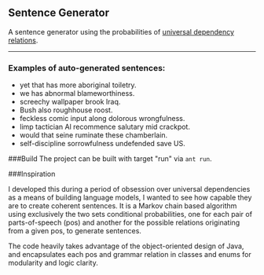 ## Sentence Generator

A sentence generator using the probabilities of [universal dependency relations](http://universaldependencies.org/).

---

### Examples of auto-generated sentences:

* yet that has more aboriginal toiletry.
* we has abnormal blameworthiness.
* screechy wallpaper brook Iraq.
* Bush also roughhouse roost.
* feckless comic input along dolorous wrongfulness.
* limp tactician Al recommence  salutary mid crackpot.
* would that seine ruminate these chamberlain.
* self-discipline sorrowfulness undefended save US.

###Build
The project can be built with target "run" via `ant run`.

###Inspiration

I developed this during a period of obsession over universal dependencies as a means of building language models, I wanted to see how capable they are to create coherent sentences. It is a Markov chain based algorithm using exclusively the two sets conditional probabilities, one for each pair of parts-of-speech (pos) and another for the possible relations originating from a given pos, to generate sentences.

The code heavily takes advantage of the object-oriented design of Java, and encapsulates each pos and grammar relation in classes and enums for modularity and logic clarity.